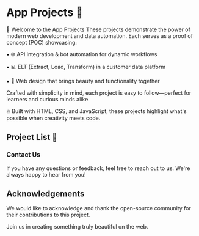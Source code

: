 # App Projects 🚀

👋 Welcome to the App Projects
These projects demonstrate the power of modern web development and data automation. Each serves as a proof of concept (POC) showcasing:

•	🌐 API integration & bot automation for dynamic workflows

•	📊 ELT (Extract, Load, Transform) in a customer data platform

•	🎨 Web design that brings beauty and functionality together

Crafted with simplicity in mind, each project is easy to follow—perfect for learners and curious minds alike.

🔥 Built with HTML, CSS, and JavaScript, these projects highlight what's possible when creativity meets code.

## Project List 📜

### Contact Us

If you have any questions or feedback, feel free to reach out to us. We're always happy to hear from you!

## Acknowledgements

We would like to acknowledge and thank the open-source community for their contributions to this project.

Join us in creating something truly beautiful on the web.
